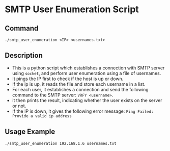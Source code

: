 # SMTP User Enumeration Script

## Command
```
./smtp_user_enumeration <IP> <usernames.txt>
```

## Description
- This is a python script which establishes a connection with SMTP server using `socket`, and perform user enumeration using a file of usernames.
- It pings the IP first to check if the host is up or down.
- If the ip is up, it reads the file and store each username in a list.
- For each user, it establishes a connection and send the following command to the SMTP server: `VRFY <username>`.
- it then prints the result, indicating whether the user exists on the server or not.
- If the IP is down, it gives the following error message: `Ping Failed: Provide a valid ip address`


## Usage Example
```
./smtp_user_enumeration 192.168.1.6 usernames.txt
```
